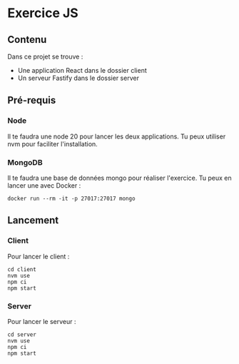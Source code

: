 # Exercice JS

## Contenu
Dans ce projet se trouve :
* Une application React dans le dossier client
* Un serveur Fastify dans le dossier server

## Pré-requis

### Node
Il te faudra une node 20 pour lancer les deux applications. Tu peux utiliser nvm pour faciliter l'installation.

### MongoDB
Il te faudra une base de données mongo pour réaliser l'exercice. Tu peux en lancer une avec Docker :
```
docker run --rm -it -p 27017:27017 mongo
```

## Lancement

### Client
Pour lancer le client :
```
cd client
nvm use
npm ci
npm start
```

### Server
Pour lancer le serveur :
```
cd server
nvm use
npm ci
npm start
```

